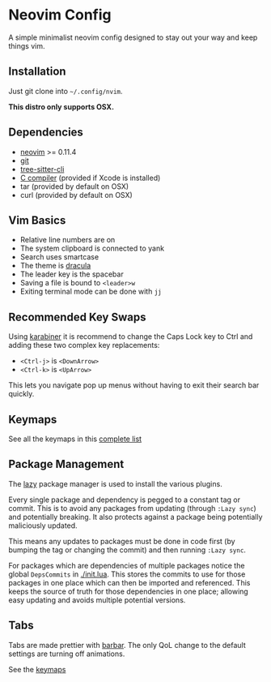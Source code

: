 # Neovim Config

A simple minimalist neovim config designed to stay out your way and keep things vim.

## Installation

Just git clone into `~/.config/nvim`.

**This distro only supports OSX.**

## Dependencies

- [neovim](https://neovim.io/) >= 0.11.4
- [git](https://git-scm.com/)
- [tree-sitter-cli](https://github.com/tree-sitter/tree-sitter/blob/master/crates/cli/README.md)
- [C compiler](https://docs.rs/cc/latest/cc/#compile-time-requirements) (provided if Xcode is installed)
- tar (provided by default on OSX)
- curl (provided by default on OSX)

## Vim Basics

- Relative line numbers are on
- The system clipboard is connected to yank
- Search uses smartcase
- The theme is [dracula](https://github.com/Mofiqul/dracula.nvim)
- The leader key is the spacebar
- Saving a file is bound to `<leader>w`
- Exiting terminal mode can be done with `jj`

## Recommended Key Swaps

Using [karabiner](https://karabiner-elements.pqrs.org/) it is recommend to change
the Caps Lock key to Ctrl and adding these two complex key replacements:

- `<Ctrl-j>` is `<DownArrow>`
- `<Ctrl-k>` is `<UpArrow>`

This lets you navigate pop up menus without having to exit their search bar quickly.

## Keymaps

See all the keymaps in this [complete list](./keymap.md)

## Package Management

The [lazy](https://github.com/folke/lazy.nvim) package manager is used to install the
various plugins.

Every single package and dependency is pegged to a constant tag or commit. This is to
avoid any packages from updating (through `:Lazy sync`) and potentially breaking. It
also protects against a package being potentially maliciously updated.

This means any updates to packages must be done in code first (by bumping the tag or
changing the commit) and then running `:Lazy sync`.

For packages which are dependencies of multiple packages notice the global `DepsCommits`
in [./init.lua](./init.lua). This stores the commits to use for those packages in one
place which can then be imported and referenced. This keeps the source of truth for
those dependencies in one place; allowing easy updating and avoids multiple potential
versions.

## Tabs

Tabs are made prettier with [barbar](https://github.com/romgrk/barbar.nvim). The only QoL
change to the default settings are turning off animations.

See the [keymaps](./keymap.md#tabs)
